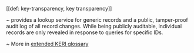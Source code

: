 [[def: key-transparency, key transparency]]

~ provides a lookup service for generic records and a public, tamper-proof audit log of all record changes. While being publicly auditable, individual records are only revealed in response to queries for specific IDs.

~ More in <a href="https://weboftrust.github.io/WOT-terms/docs/glossary/key-transparency">extended KERI glossary</a>
